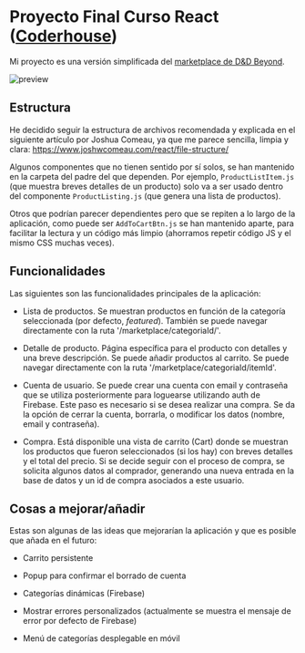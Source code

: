 # Proyecto Final Curso React ([Coderhouse](https://www.coderhouse.com))

Mi proyecto es una versión simplificada del [marketplace de D&D Beyond](https://www.dndbeyond.com/marketplace/).

![preview](/preview.gif)

## Estructura

He decidido seguir la estructura de archivos recomendada y explicada en el siguiente artículo por Joshua Comeau, ya que me parece sencilla, limpia y clara:
https://www.joshwcomeau.com/react/file-structure/

Algunos componentes que no tienen sentido por sí solos, se han mantenido en la carpeta del padre del que dependen. Por ejemplo, ```ProductListItem.js``` (que muestra breves detalles de un producto) solo va a ser usado dentro del componente ```ProductListing.js``` (que genera una lista de productos).

Otros que podrían parecer dependientes pero que se repiten a lo largo de la aplicación, como puede ser ```AddToCartBtn.js``` se han mantenido aparte, para facilitar la lectura y un código más limpio (ahorramos repetir código JS y el mismo CSS muchas veces).

## Funcionalidades

Las siguientes son las funcionalidades principales de la aplicación:

- Lista de productos. Se muestran productos en función de la categoría seleccionada (por defecto, _featured_). También se puede navegar directamente con la ruta '/marketplace/categoriaId/'. 

- Detalle de producto. Página específica para el producto con detalles y una breve descripción. Se puede añadir productos al carrito. Se puede navegar directamente con la ruta '/marketplace/categoriaId/itemId'.

- Cuenta de usuario. Se puede crear una cuenta con email y contraseña que se utiliza posteriormente para loguearse utilizando auth de Firebase. Este paso es necesario si se desea realizar una compra. Se da la opción de cerrar la cuenta, borrarla, o modificar los datos (nombre, email y contraseña).

- Compra. Está disponible una vista de carrito (Cart) donde se muestran los productos que fueron seleccionados (si los hay) con breves detalles y el total del precio. Si se decide seguir con el proceso de compra, se solicita algunos datos al comprador, generando una nueva entrada en la base de datos y un id de compra asociados a este usuario.

## Cosas a mejorar/añadir

Estas son algunas de las ideas que mejorarían la aplicación y que es posible que añada en el futuro:

- Carrito persistente

- Popup para confirmar el borrado de cuenta

- Categorías dinámicas (Firebase)

- Mostrar errores personalizados (actualmente se muestra el mensaje de error por defecto de Firebase)

- Menú de categorías desplegable en móvil
